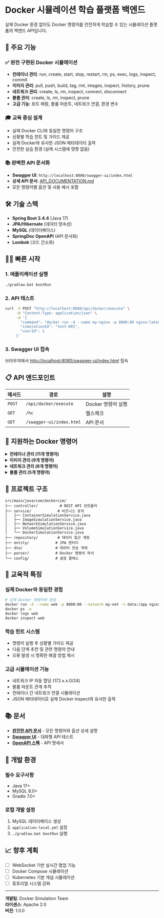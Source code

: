 # Docker 시뮬레이션 학습 플랫폼 백엔드

실제 Docker 환경 없이도 Docker 명령어를 안전하게 학습할 수 있는 시뮬레이션 플랫폼의 백엔드 API입니다.

## 🚀 주요 기능

### ✅ 완전 구현된 Docker 시뮬레이션

- **컨테이너 관리**: run, create, start, stop, restart, rm, ps, exec, logs, inspect, commit
- **이미지 관리**: pull, push, build, tag, rmi, images, inspect, history, prune
- **네트워크 관리**: create, ls, rm, inspect, connect, disconnect
- **볼륨 관리**: create, ls, rm, inspect, prune
- **고급 기능**: 포트 매핑, 볼륨 마운트, 네트워크 연결, 환경 변수

### 🎓 교육 중심 설계

- 실제 Docker CLI와 동일한 명령어 구조
- 상황별 학습 힌트 및 가이드 제공
- 실제 Docker와 유사한 JSON 메타데이터 출력
- 안전한 실습 환경 (실제 시스템에 영향 없음)

### 📚 완벽한 API 문서화

- **Swagger UI**: `http://localhost:8080/swagger-ui/index.html`
- **상세 API 문서**: [API_DOCUMENTATION.md](./API_DOCUMENTATION.md)
- 모든 명령어별 옵션 및 사용 예시 포함

## 🛠️ 기술 스택

- **Spring Boot 3.4.4** (Java 17)
- **JPA/Hibernate** (데이터 영속성)
- **MySQL** (데이터베이스)
- **SpringDoc OpenAPI** (API 문서화)
- **Lombok** (코드 간소화)

## 🏃‍♂️ 빠른 시작

### 1. 애플리케이션 실행

```bash
./gradlew.bat bootRun
```

### 2. API 테스트

```bash
curl -X POST "http://localhost:8080/api/docker/execute" \
     -H "Content-Type: application/json" \
     -d '{
       "command": "docker run -d --name my-nginx -p 8080:80 nginx:latest",
       "simulationId": "test-001",
       "userId": 1
     }'
```

### 3. Swagger UI 접속

브라우저에서 [http://localhost:8080/swagger-ui/index.html](http://localhost:8080/swagger-ui/index.html) 접속

## 📋 API 엔드포인트

| 메서드 | 경로                     | 설명               |
| ------ | ------------------------ | ------------------ |
| `POST` | `/api/docker/execute`    | Docker 명령어 실행 |
| `GET`  | `/hc`                    | 헬스체크           |
| `GET`  | `/swagger-ui/index.html` | API 문서           |

## 🐳 지원하는 Docker 명령어

<details>
<summary><b>컨테이너 관리 (11개 명령어)</b></summary>

- `docker run` - 컨테이너 생성 및 실행
- `docker create` - 컨테이너 생성 (실행하지 않음)
- `docker start/stop/restart` - 컨테이너 생명주기 관리
- `docker rm` - 컨테이너 삭제
- `docker ps` - 컨테이너 목록 조회
- `docker exec` - 컨테이너 내 명령어 실행
- `docker logs` - 컨테이너 로그 조회
- `docker inspect` - 상세 정보 조회
- `docker commit` - 컨테이너를 이미지로 변환
</details>

<details>
<summary><b>이미지 관리 (9개 명령어)</b></summary>

- `docker images` - 이미지 목록 조회
- `docker pull/push` - 이미지 다운로드/업로드
- `docker build` - Dockerfile로 이미지 빌드
- `docker tag` - 이미지 태그 관리
- `docker rmi` - 이미지 삭제
- `docker inspect` - 이미지 상세 정보
- `docker history` - 이미지 레이어 히스토리
- `docker prune` - 미사용 이미지 정리
</details>

<details>
<summary><b>네트워크 관리 (6개 명령어)</b></summary>

- `docker network ls` - 네트워크 목록 조회
- `docker network create` - 네트워크 생성
- `docker network rm` - 네트워크 삭제
- `docker network inspect` - 네트워크 상세 정보
- `docker network connect/disconnect` - 컨테이너 네트워크 연결/분리
</details>

<details>
<summary><b>볼륨 관리 (5개 명령어)</b></summary>

- `docker volume ls` - 볼륨 목록 조회
- `docker volume create` - 볼륨 생성
- `docker volume rm` - 볼륨 삭제
- `docker volume inspect` - 볼륨 상세 정보
- `docker volume prune` - 미사용 볼륨 정리
</details>

## 📁 프로젝트 구조

```
src/main/java/com/dockersim/
├── controller/          # REST API 컨트롤러
├── service/            # 비즈니스 로직
│   ├── ContainerSimulationService.java
│   ├── ImageSimulationService.java
│   ├── NetworkSimulationService.java
│   ├── VolumeSimulationService.java
│   └── DockerSimulationService.java
├── repository/         # 데이터 접근 계층
├── entity/            # JPA 엔티티
├── dto/               # 데이터 전송 객체
├── parser/            # Docker 명령어 파서
└── config/            # 설정 클래스
```

## 🎯 교육적 특징

### 실제 Docker와 동일한 경험

```bash
# 실제 Docker 명령어와 동일
docker run -d --name web -p 8080:80 --network my-net -v data:/app nginx:latest
docker ps -a
docker logs web
docker inspect web
```

### 학습 힌트 시스템

- 명령어 실행 후 상황별 가이드 제공
- 다음 단계 추천 및 관련 명령어 안내
- 오류 발생 시 명확한 해결 방법 제시

### 고급 시뮬레이션 기능

- 네트워크 IP 자동 할당 (172.x.x.0/24)
- 볼륨 마운트 관계 추적
- 컨테이너 간 네트워크 연결 시뮬레이션
- JSON 메타데이터로 실제 Docker inspect와 유사한 출력

## 📚 문서

- **[완전한 API 문서](./API_DOCUMENTATION.md)** - 모든 명령어와 옵션 상세 설명
- **[Swagger UI](http://localhost:8080/swagger-ui/index.html)** - 대화형 API 테스트
- **[OpenAPI 스펙](http://localhost:8080/api-docs)** - API 명세서

## 🔧 개발 환경

### 필수 요구사항

- Java 17+
- MySQL 8.0+
- Gradle 7.0+

### 로컬 개발 설정

1. MySQL 데이터베이스 생성
2. `application-local.yml` 설정
3. `./gradlew.bat bootRun` 실행

## 📈 향후 계획

- [ ] WebSocket 기반 실시간 협업 기능
- [ ] Docker Compose 시뮬레이션
- [ ] Kubernetes 기본 개념 시뮬레이션
- [ ] 튜토리얼 시스템 강화

---

**개발팀**: Docker Simulation Team  
**라이센스**: Apache 2.0  
**버전**: 1.0.0
